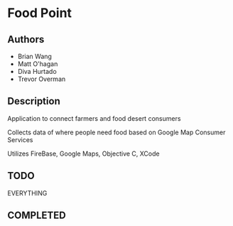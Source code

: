Food Point
========================================
## Authors
 - Brian Wang
 - Matt O'hagan
 - Diva Hurtado
 - Trevor Overman

## Description
Application to connect farmers and food desert consumers

Collects data of where people need food based on Google Map Consumer Services

Utilizes FireBase, Google Maps, Objective C, XCode

## TODO
EVERYTHING

## COMPLETED
